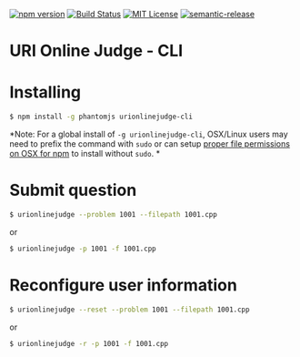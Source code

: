[![npm version](https://badge.fury.io/js/urionlinejudge-cli.svg)](https://badge.fury.io/js/urionlinejudge-cli)
[![Build Status](https://travis-ci.org/matheussampaio/urionlinejudge-cli.svg?branch=master)](https://travis-ci.org/matheussampaio/urionlinejudge-cli)
[![MIT License](https://img.shields.io/npm/l/validate-commit-msg.svg?style=flat-square)](http://opensource.org/licenses/MIT)
[![semantic-release](https://img.shields.io/badge/%20%20%F0%9F%93%A6%F0%9F%9A%80-semantic--release-e10079.svg?style=flat-square)](https://github.com/semantic-release/semantic-release)

# URI Online Judge - CLI

# Installing

```bash
$ npm install -g phantomjs urionlinejudge-cli
```

*Note: For a global install of `-g urionlinejudge-cli`, OSX/Linux users may need to prefix the command with `sudo` or can setup [proper file permissions on OSX for npm](http://www.johnpapa.net/how-to-use-npm-global-without-sudo-on-osx/) to install without `sudo`. *

# Submit question

```bash
$ urionlinejudge --problem 1001 --filepath 1001.cpp
```

or

```bash
$ urionlinejudge -p 1001 -f 1001.cpp
```

# Reconfigure user information
```bash
$ urionlinejudge --reset --problem 1001 --filepath 1001.cpp
```

or

```bash
$ urionlinejudge -r -p 1001 -f 1001.cpp
```

